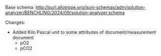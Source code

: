 Base schema: http://purl.allotrope.org/json-schemas/adm/solution-analyzer/BENCHLING/2024/09/solution-analyzer.schema

Changes:

* Added Kilo Pascal unit to some attributes of document/measurement document
  * pO2
  * pCO2
